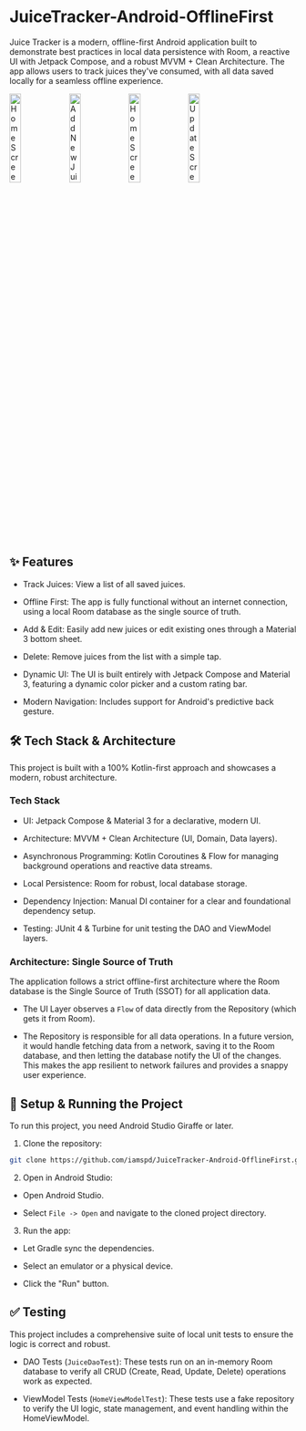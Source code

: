 # JuiceTracker-Android-OfflineFirst
Juice Tracker is a modern, offline-first Android application built to demonstrate best practices in local data persistence with Room, a reactive UI with Jetpack Compose, and a robust MVVM + Clean Architecture. The app allows users to track juices they've consumed, with all data saved locally for a seamless offline experience.

<img alt="Home Screen" src="https://github.com/user-attachments/assets/00469fd7-c2e5-42a8-9a9a-e412385afe2a" style="width:20%; height:auto;" />
<img alt="Add New Juice" src="https://github.com/user-attachments/assets/f3adb353-a29d-4549-9ab0-d998231ce24f" style="width:20%; height:auto;" />
<img alt="Home Screen with List" src="https://github.com/user-attachments/assets/71eb0119-7ef1-4ee5-9d08-56e27f8ae76c" style="width:20%; height:auto;" />
<img alt="Update Screen" src="https://github.com/user-attachments/assets/5f0102f5-9f59-425f-80e9-da50ef207316" style="width:20%; height:auto;" />

## ✨ Features
- Track Juices: View a list of all saved juices.

- Offline First: The app is fully functional without an internet connection, using a local Room database as the single source of truth.

- Add & Edit: Easily add new juices or edit existing ones through a Material 3 bottom sheet.

- Delete: Remove juices from the list with a simple tap.

- Dynamic UI: The UI is built entirely with Jetpack Compose and Material 3, featuring a dynamic color picker and a custom rating bar.

- Modern Navigation: Includes support for Android's predictive back gesture.

## 🛠 Tech Stack & Architecture
This project is built with a 100% Kotlin-first approach and showcases a modern, robust architecture.

### Tech Stack
- UI: Jetpack Compose & Material 3 for a declarative, modern UI.

- Architecture: MVVM + Clean Architecture (UI, Domain, Data layers).

- Asynchronous Programming: Kotlin Coroutines & Flow for managing background operations and reactive data streams.

- Local Persistence: Room for robust, local database storage.

- Dependency Injection: Manual DI container for a clear and foundational dependency setup.

- Testing: JUnit 4 & Turbine for unit testing the DAO and ViewModel layers.

### Architecture: Single Source of Truth
The application follows a strict offline-first architecture where the Room database is the Single Source of Truth (SSOT) for all application data.

- The UI Layer observes a `Flow` of data directly from the Repository (which gets it from Room).

- The Repository is responsible for all data operations. In a future version, it would handle fetching data from a network, saving it to the Room database, and then letting the database notify the UI of the changes. This makes the app resilient to network failures and provides a snappy user experience.

## 🚀 Setup & Running the Project
To run this project, you need Android Studio Giraffe or later.

1. Clone the repository:

```sh 
git clone https://github.com/iamspd/JuiceTracker-Android-OfflineFirst.git
```

2. Open in Android Studio:

- Open Android Studio.

- Select `File -> Open` and navigate to the cloned project directory.

3. Run the app:

- Let Gradle sync the dependencies.

- Select an emulator or a physical device.

- Click the "Run" button.

## ✅ Testing
This project includes a comprehensive suite of local unit tests to ensure the logic is correct and robust.

- DAO Tests (`JuiceDaoTest`): These tests run on an in-memory Room database to verify all CRUD (Create, Read, Update, Delete) operations work as expected.

- ViewModel Tests (`HomeViewModelTest`): These tests use a fake repository to verify the UI logic, state management, and event handling within the HomeViewModel.
